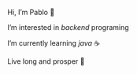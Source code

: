 Hi, I’m Pablo :metal:

I’m interested in *backend* programing

I’m currently learning *java* :coffee:

Live long and prosper :vulcan_salute:
